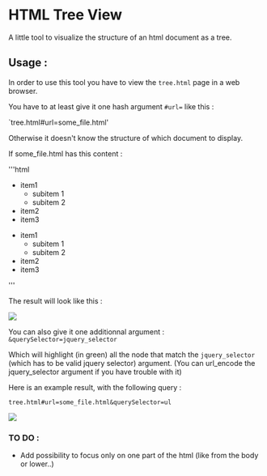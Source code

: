 # HTML Tree View

A little tool to visualize the structure of an html document as a tree.

## Usage :

In order to use this tool you have to view the `tree.html` page in a web browser.

You have to at least give it one hash argument `#url=` like this :

`tree.html#url=some_file.html'

Otherwise it doesn't know the structure of which document to display.

If some_file.html has this content :

'''html
<html>
<head>
    <title></title>
</head>
<body>
  
<ul id="header-nav">
  <li> item1 
    <ul>
    <li> subitem 1</li>
    <li> subitem 2</li>
    </ul>
  </li>
  <li class="selected"> item2 </li>
  <li> item3 </li>
</ul>

<ul id="footer-nav">
  <li> item1 
    <ul>
    <li> subitem 1</li>
    <li> subitem 2</li>
    </ul>
  </li>
  <li> item2 </li>
  <li class="selected"> item3 </li>
</ul>

</body>
</html>
'''

The result will look like this :

![](https://bitbucket.org/codiocontent/html-treeview/raw/master/img/example1.png)


You can also give it one additionnal argument : `&querySelector=jquery_selector`

Which will highlight (in green) all the node that match the `jquery_selector` (which has to be valid jquery selector) argument.
(You can url_encode the jquery_selector argument if you have trouble with it)

Here is an example result, with the following query :

`tree.html#url=some_file.html&querySelector=ul`

![](https://bitbucket.org/codiocontent/html-treeview/raw/master/img/example2.png)


### TO DO :

- Add possibility to focus only on one part of the html (like from the body or lower..)
